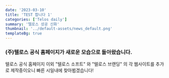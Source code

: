 ```yaml
---
date: '2023-03-10'
title: 'TEST 합니다 1'
categories: ['Telos daily']
summary: '텔로스 성공 신화'
thumbnail: '../default-assets/news_default.png'
templateBg: true
---
```


### (주)텔로스 공식 홈페이지가 새로운 모습으로 돌아왔습니다.

>

텔로스 공식 홈페이지 이외 "텔로스 소프트" 와 "텔로스 브랜딩" 의 각 웹사이트를 추가로 제작중이오니 빠른 시일내에 찾아뵙겠습니다!
